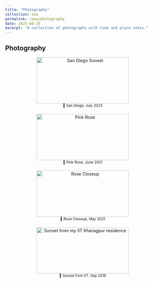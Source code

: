 ```yaml
---
title: "Photography"
collection: eaa
permalink: /eaa/photography
date: 2025-08-25
excerpt: "A collection of photographs with time and place notes."
---
```


## Photography

<div style="display: flex; flex-wrap: wrap; gap: 20px; justify-content: center;">

  <div style="flex: 0 0 30%; text-align: center;">
    <img src="{{ '/images/eaa/2023-07-22_photo_san_diego.jpg' | relative_url }}" alt="San Diego Sunset" width="300" height="150"><br>
    <small>🌇 San Diego, July 2023</small>
  </div>

  <div style="flex: 0 0 30%; text-align: center;">
    <img src="{{ '/images/eaa/2021-06-29-photo_pink_rose.jpg' | relative_url }}" alt="Pink Rose" width="300" height="150"><br>
    <small>🌸 Pink Rose, June 2021</small>
  </div>

  <div style="flex: 0 0 30%; text-align: center;">
    <img src="{{ '/images/eaa/2021-05-31_photography_rose.jpg' | relative_url }}" alt="Rose Closeup" width="300" height="150"><br>
    <small>🌹 Rose Closeup, May 2021</small>
  </div>

  <div style="flex: 0 0 30%; text-align: center;">
    <img src="{{ '/images/eaa/2016-10-01-sunset_from_iit.jpg' | relative_url }}" alt="Sunset from my IIT Kharagpur residence" width="300" height="150"><br>
    <small>🌇 Sunset from IIT, Sep 2016</small>
  </div>

</div>
